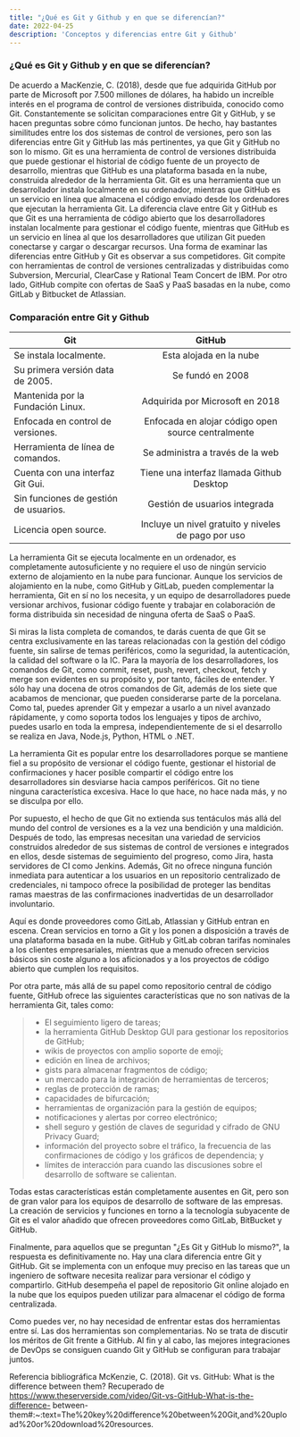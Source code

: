 ```yaml
---
title: "¿Qué es Git y Github y en que se diferencían?"
date: 2022-04-25
description: 'Conceptos y diferencias entre Git y Github'
---
```


### ¿Qué es Git y Github y en que se diferencían?

De acuerdo a MacKenzie, C. (2018), desde que fue adquirida GitHub por parte de Microsoft por 7.500 millones de dólares, ha habido un increíble interés en el programa de control de versiones distribuida, conocido como Git. Constantemente se solicitan comparaciones entre Git y GitHub, y se hacen preguntas sobre cómo funcionan juntos. De hecho, hay bastantes similitudes entre los dos sistemas de control de versiones, pero son las diferencias entre Git y GitHub las más pertinentes, ya que Git y GitHub no son lo mismo.
Git es una herramienta de control de versiones distribuida que puede gestionar el historial de código fuente de un proyecto de desarrollo, mientras que GitHub es una plataforma basada en la nube, construida alrededor de la herramienta Git. Git es una herramienta que un desarrollador instala localmente en su ordenador, mientras que GitHub es un servicio en línea que almacena el código enviado desde los ordenadores que ejecutan la herramienta Git. La diferencia clave entre Git y GitHub es que Git es una herramienta de código abierto que los desarrolladores instalan localmente para gestionar el código fuente, mientras que GitHub es un servicio en línea al que los desarrolladores que utilizan Git pueden conectarse y cargar o descargar recursos.
Una forma de examinar las diferencias entre GitHub y Git es observar a sus competidores. Git compite con herramientas de control de versiones centralizadas y distribuidas como Subversion, Mercurial, ClearCase y Rational Team Concert de IBM. Por otro lado, GitHub compite con ofertas de SaaS y PaaS basadas en la nube, como GitLab y Bitbucket de Atlassian.

### Comparación entre Git y Github

| Git | GitHub | 
| ------------- |:-------------:|
|Se instala localmente.|Esta alojada en la nube |
|Su primera versión data de 2005.|Se fundó en 2008 |
|Mantenida por la Fundación Linux.|Adquirida por Microsoft en 2018 |
|Enfocada en control de versiones.|Enfocada en alojar código open source centralmente |
|Herramienta de línea de comandos.|Se administra a través de la web |
|Cuenta con una interfaz Git Gui.|Tiene una interfaz llamada Github Desktop |
|Sin funciones de gestión de usuarios.|Gestión de usuarios integrada |
|Licencia open source.|Incluye un nivel gratuito y niveles de pago por uso |

              
La herramienta Git se ejecuta localmente en un ordenador, es completamente autosuficiente y no requiere el uso de ningún servicio externo de alojamiento en la nube para funcionar. Aunque los servicios de alojamiento en la nube, como GitHub y GitLab, pueden complementar la herramienta, Git en sí no los necesita, y un equipo de desarrolladores puede versionar archivos, fusionar código fuente y trabajar en colaboración de forma distribuida sin necesidad de ninguna oferta de SaaS o PaaS.

Si miras la lista completa de comandos, te darás cuenta de que Git se centra exclusivamente en las tareas relacionadas con la gestión del código fuente, sin salirse de temas periféricos, como la seguridad, la autenticación, la calidad del software o la IC. Para la mayoría de los desarrolladores, los comandos de Git, como commit, reset, push, revert, checkout, fetch y merge son evidentes en su propósito y, por tanto, fáciles de entender. Y sólo hay una docena de otros comandos de Git, además de los siete que acabamos de mencionar, que pueden considerarse parte de la porcelana. Como tal, puedes aprender Git y empezar a usarlo a un nivel avanzado rápidamente, y como soporta todos los lenguajes y tipos de archivo, puedes usarlo en toda la empresa, independientemente de si el desarrollo se realiza en Java, Node.js, Python, HTML o .NET.

La herramienta Git es popular entre los desarrolladores porque se mantiene fiel a su propósito de versionar el código fuente, gestionar el historial de confirmaciones y hacer posible compartir el código entre los desarrolladores sin desviarse hacia campos periféricos. Git no tiene ninguna característica excesiva. Hace lo que hace, no hace nada más, y no se disculpa por ello.

Por supuesto, el hecho de que Git no extienda sus tentáculos más allá del mundo del control de versiones es a la vez una bendición y una maldición. Después de todo, las empresas necesitan una variedad de servicios construidos alrededor de sus sistemas de control de versiones e integrados en ellos, desde sistemas de seguimiento del progreso, como Jira, hasta servidores de CI como Jenkins. Además, Git no ofrece ninguna función inmediata para autenticar a los usuarios en un repositorio centralizado de credenciales, ni tampoco ofrece la posibilidad de proteger las benditas ramas maestras de las confirmaciones inadvertidas de un desarrollador involuntario.

Aquí es donde proveedores como GitLab, Atlassian y GitHub entran en escena. Crean servicios en torno a Git y los ponen a disposición a través de una plataforma basada en la nube. GitHub y GitLab cobran tarifas nominales a los clientes empresariales, mientras que a menudo ofrecen servicios básicos sin coste alguno a los aficionados y a los proyectos de código abierto que cumplen los requisitos.

Por otra parte, más allá de su papel como repositorio central de código fuente, GitHub ofrece las siguientes características que no son nativas de la herramienta Git, tales como:

> - El seguimiento ligero de tareas;
> - la herramienta GitHub Desktop GUI para gestionar los repositorios de GitHub;
> - wikis de proyectos con amplio soporte de emoji;
> - edición en línea de archivos;
> - gists para almacenar fragmentos de código;
> - un mercado para la integración de herramientas de terceros;
> - reglas de protección de ramas;
> - capacidades de bifurcación;
> - herramientas de organización para la gestión de equipos;
> - notificaciones y alertas por correo electrónico;
> - shell seguro y gestión de claves de seguridad y cifrado de GNU Privacy Guard;
> - información del proyecto sobre el tráfico, la frecuencia de las confirmaciones de código y los gráficos de dependencia; y
> - límites de interacción para cuando las discusiones sobre el desarrollo de software se calientan.

Todas estas características están completamente ausentes en Git, pero son de gran valor para los equipos de desarrollo de software de las empresas. La creación de servicios y funciones en torno a la tecnología subyacente de Git es el valor añadido que ofrecen proveedores como GitLab, BitBucket y GitHub.

Finalmente, para aquellos que se preguntan "¿Es Git y GitHub lo mismo?", la respuesta es definitivamente no. Hay una clara diferencia entre Git y GitHub. Git se implementa con un enfoque muy preciso en las tareas que un ingeniero de software necesita realizar para versionar el código y compartirlo. GitHub desempeña el papel de repositorio Git online alojado en la nube que los equipos pueden utilizar para almacenar el código de forma centralizada.

Como puedes ver, no hay necesidad de enfrentar estas dos herramientas entre sí. Las dos herramientas son complementarias. No se trata de discutir los méritos de Git frente a GitHub. Al fin y al cabo, las mejores integraciones de DevOps se consiguen cuando Git y GitHub se configuran para trabajar juntos.

Referencia bibliográfica
     McKenzie, C. (2018). Git vs. GitHub: What is the difference between them? Recuperado de https://www.theserverside.com/video/Git-vs-GitHub-What-is-the-difference-      between-them#:~:text=The%20key%20difference%20between%20Git,and%20upload%20or%20download%20resources.

